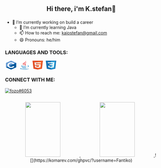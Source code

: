 <!--APRESENTATION-->



<div>
    <h2 align="center">Hi there, i'm K.stefan👋</h2>
    <h3></h3>
  </div>
  
  - 🔭 I’m currently working on build a career
    - 🌱 I’m currently learning Java
    - 📫 How to reach me: kaiostefan@gmail.com
    - 😄 Pronouns: he/him
  
  <div style="display: inline_block">
    <div>
      <h3>LANGUAGES AND TOOLS:</h3>
    </div>
    <img align="center" alt="C" height="30" width="40" src="https://raw.githubusercontent.com/devicons/devicon/master/icons/c/c-original.svg">
    <img align="center" alt="Java" height="30" width="40" src="https://raw.githubusercontent.com/devicons/devicon/master/icons/java/java-original.svg">
    <img align="center" alt="HTML" height="30" width="40" src="https://raw.githubusercontent.com/devicons/devicon/master/icons/html5/html5-original.svg">
    <img align="center" alt="CSS" height="30" width="40" src="https://raw.githubusercontent.com/devicons/devicon/master/icons/css3/css3-original.svg">
  </div>
  
  <div>
    <h3 align="left">CONNECT WITH ME:</h3>
    <div align="left">
      <a href="https://discord.gg/fozo#6053" target="blank">
        <img align="center" alt="fozo#6053" src="https://raw.githubusercontent.com/rahuldkjain/github-profile-readme-generator/master/src/images/icons/Social/discord.svg" height="30" width="40" />
      </a>
    </div>
  </div>
  
  ##
  
  <!--GITHUB STATS-->
  <div align="center">
    <a href="https://github.com/Fantiko">
    <img height="180em" width="48%" src="https://github-readme-stats.vercel.app/api?username=Fantiko&show_icons=true&theme=dracula&include_all_commits=true&count_private=true"/>  
    <img height="180em" width="48%" src="https://github-readme-stats.vercel.app/api/top-langs/?username=Fantiko&layout=compact&langs_count=16&theme=dracula"/>
    </a>
    ![](https://komarev.com/ghpvc/?username=Fantiko)
  </div>
  
  
